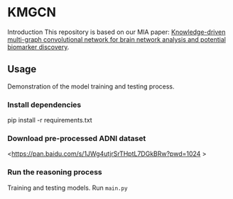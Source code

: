 # KMGCN
Introduction
This repository is based on our MIA paper: [Knowledge-driven multi-graph convolutional network for brain network analysis and
 potential biomarker discovery]([https://example.com/deeplearning.pdf](https://www.sciencedirect.com/science/article/abs/pii/S1361841524002937)).

## Usage
Demonstration of the model training and testing process.
### Install dependencies
  pip install -r requirements.txt

### Download pre-processed ADNI dataset
<https://pan.baidu.com/s/1JWg4utjrSrTHptL7DGkBRw?pwd=1024 >

### Run the reasoning process
Training and testing models. Run `main.py`
